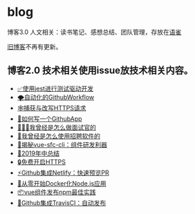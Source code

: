 # blog

博客3.0 人文相关：读书笔记、感想总结、团队管理，存放在[语雀](https://www.yuque.com/levy/blog)

[旧博客](https://levy.work)不再有更新。

## 博客2.0 技术相关使用issue放技术相关内容。

- [✅使用jest进行测试驱动开发](https://github.com/levy9527/blog/issues/13)
- [🌪自动化的GithubWorkflow](https://github.com/levy9527/blog/issues/12)
- [🕸捕获与改写HTTPS请求](https://github.com/levy9527/blog/issues/11)
- [🤖如何写一个GithubApp](https://github.com/levy9527/blog/issues/10)
- [👨🏻‍💻我曾经是怎么做面试官的](https://github.com/levy9527/blog/issues/9)
- [📱我曾经是怎么使用招聘软件的](https://github.com/levy9527/blog/issues/8)
- [🔨揭秘vue-sfc-cli：组件研发利器](https://github.com/levy9527/blog/issues/7)
- [📝2019年中总结](https://github.com/levy9527/blog/issues/6)
- [🔒免费开启HTTPS](https://github.com/levy9527/blog/issues/5)
- [⚡️Github集成Netlify：快速预览PR](https://github.com/levy9527/blog/issues/4)
- [🐳从零开始Docker化Node.js应用](https://github.com/levy9527/blog/issues/3)
- [📦vue组件发布npm最佳实践](https://github.com/levy9527/blog/issues/2)
- [🚀Github集成TravisCI：自动发布](https://github.com/levy9527/blog/issues/1)
